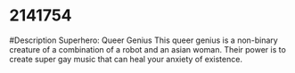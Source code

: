 # 2141754

#Description
Superhero: Queer Genius
This queer genius is a non-binary creature of a combination of a robot and an asian woman. Their power is to create super gay music that can heal your anxiety of existence.
